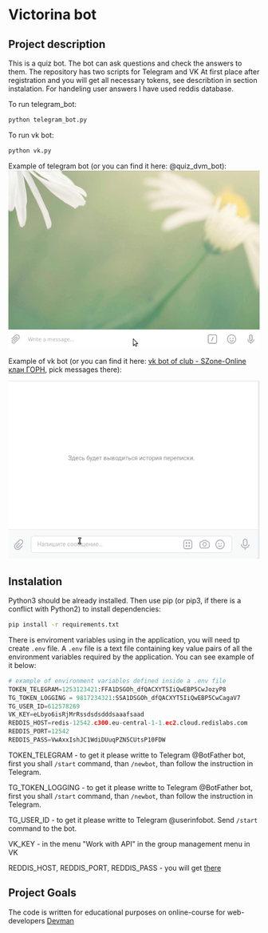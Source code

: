 # Victorina bot

## Project description

This is a quiz bot. The bot can ask questions and check the answers to them. The repository has two scripts for Telegram and VK
At first place after registration and you will get all necessary tokens, see describtion in section instalation. For handeling user answers I have used reddis database.

To run telegram_bot:

```bash
python telegram_bot.py
```

To run vk bot:

```bash
python vk.py
```

Example of telegram bot (or you can find it here: @quiz_dvm_bot):
![Example](./images/examination_tg.gif)

Example of vk bot (or you can find it here: [vk bot of club - SZone-Online клан ГОРН](https://vk.com/club56009176), pick messages there):

![Example](./images/examination_vk.gif)

## Instalation

Python3 should be already installed. Then use pip (or pip3, if there is a conflict with Python2) to install dependencies:

```bash
pip install -r requirements.txt
```

There is enviroment variables using in the application, you will need tp create ```.env``` file. A ```.env``` file is a text file containing key value pairs of all the environment variables required by the application. You can see example of it below:

```python
# example of environment variables defined inside a .env file
TOKEN_TELEGRAM=1253123421:FFA1DSGOh_dfQACXYT5IiQwEBP5CwJozyP8
TG_TOKEN_LOGGING = 9817234321:SSA1DSGOh_dfQACXYT5IiQwEBP5CwCagaV7
TG_USER_ID=612578269
VK_KEY=eLbyo6isRjMrRssdsdsdddsaaafsaad
REDDIS_HOST=redis-12542.c300.eu-central-1-1.ec2.cloud.redislabs.com
REDDIS_PORT=12542
REDDIS_PASS=VwAxxIshJC1WdiDUuqPZN5CUtsP10FDW
```

TOKEN_TELEGRAM - to get it please writte to Telegram @BotFather bot, first you shall ```/start``` command, than ```/newbot```, than follow the instruction in Telegram.  

TG_TOKEN_LOGGING - to get it please writte to Telegram @BotFather bot, first you shall ```/start``` command, than ```/newbot```, than follow the instruction in Telegram.

TG_USER_ID - to get it please writte to Telegram @userinfobot. Send ```/start``` command to the bot.

VK_KEY - in the menu "Work with API" in the group management menu in VK

REDDIS_HOST, REDDIS_PORT, REDDIS_PASS - you will get [there](https://redislabs.com/)

## Project Goals

The code is written for educational purposes on online-course for web-developers [Devman](https://dvmn.org)

